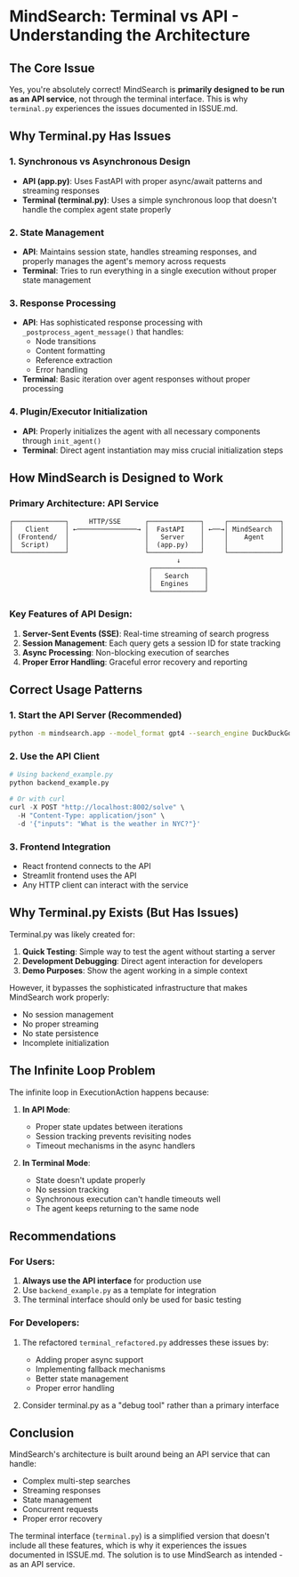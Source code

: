 # MindSearch: Terminal vs API - Understanding the Architecture

## The Core Issue

Yes, you're absolutely correct! MindSearch is **primarily designed to be run as an API service**, not through the terminal interface. This is why `terminal.py` experiences the issues documented in ISSUE.md.

## Why Terminal.py Has Issues

### 1. **Synchronous vs Asynchronous Design**
- **API (app.py)**: Uses FastAPI with proper async/await patterns and streaming responses
- **Terminal (terminal.py)**: Uses a simple synchronous loop that doesn't handle the complex agent state properly

### 2. **State Management**
- **API**: Maintains session state, handles streaming responses, and properly manages the agent's memory across requests
- **Terminal**: Tries to run everything in a single execution without proper state management

### 3. **Response Processing**
- **API**: Has sophisticated response processing with `_postprocess_agent_message()` that handles:
  - Node transitions
  - Content formatting
  - Reference extraction
  - Error handling
- **Terminal**: Basic iteration over agent responses without proper processing

### 4. **Plugin/Executor Initialization**
- **API**: Properly initializes the agent with all necessary components through `init_agent()`
- **Terminal**: Direct agent instantiation may miss crucial initialization steps

## How MindSearch is Designed to Work

### Primary Architecture: API Service

```
┌─────────────┐     HTTP/SSE      ┌─────────────┐     ┌─────────────┐
│   Client    │ ←───────────────→ │  FastAPI    │ ←──→│ MindSearch  │
│ (Frontend/  │                   │   Server    │     │    Agent    │
│  Script)    │                   │  (app.py)   │     │             │
└─────────────┘                   └─────────────┘     └─────────────┘
                                          ↓
                                   ┌─────────────┐
                                   │   Search    │
                                   │  Engines    │
                                   └─────────────┘
```

### Key Features of API Design:

1. **Server-Sent Events (SSE)**: Real-time streaming of search progress
2. **Session Management**: Each query gets a session ID for state tracking
3. **Async Processing**: Non-blocking execution of searches
4. **Proper Error Handling**: Graceful error recovery and reporting

## Correct Usage Patterns

### 1. **Start the API Server** (Recommended)
```bash
python -m mindsearch.app --model_format gpt4 --search_engine DuckDuckGoSearch
```

### 2. **Use the API Client**
```python
# Using backend_example.py
python backend_example.py

# Or with curl
curl -X POST "http://localhost:8002/solve" \
  -H "Content-Type: application/json" \
  -d '{"inputs": "What is the weather in NYC?"}'
```

### 3. **Frontend Integration**
- React frontend connects to the API
- Streamlit frontend uses the API
- Any HTTP client can interact with the service

## Why Terminal.py Exists (But Has Issues)

Terminal.py was likely created for:
1. **Quick Testing**: Simple way to test the agent without starting a server
2. **Development Debugging**: Direct agent interaction for developers
3. **Demo Purposes**: Show the agent working in a simple context

However, it bypasses the sophisticated infrastructure that makes MindSearch work properly:
- No session management
- No proper streaming
- No state persistence
- Incomplete initialization

## The Infinite Loop Problem

The infinite loop in ExecutionAction happens because:

1. **In API Mode**: 
   - Proper state updates between iterations
   - Session tracking prevents revisiting nodes
   - Timeout mechanisms in the async handlers

2. **In Terminal Mode**:
   - State doesn't update properly
   - No session tracking
   - Synchronous execution can't handle timeouts well
   - The agent keeps returning to the same node

## Recommendations

### For Users:
1. **Always use the API interface** for production use
2. Use `backend_example.py` as a template for integration
3. The terminal interface should only be used for basic testing

### For Developers:
1. The refactored `terminal_refactored.py` addresses these issues by:
   - Adding proper async support
   - Implementing fallback mechanisms
   - Better state management
   - Proper error handling

2. Consider terminal.py as a "debug tool" rather than a primary interface

## Conclusion

MindSearch's architecture is built around being an API service that can handle:
- Complex multi-step searches
- Streaming responses
- State management
- Concurrent requests
- Proper error recovery

The terminal interface (`terminal.py`) is a simplified version that doesn't include all these features, which is why it experiences the issues documented in ISSUE.md. The solution is to use MindSearch as intended - as an API service.